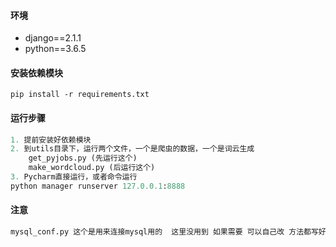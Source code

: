 #### 环境
- django==2.1.1
- python==3.6.5

#### 安装依赖模块
``
pip install -r requirements.txt
``

#### 运行步骤
```python
1. 提前安装好依赖模块
2. 到utils目录下，运行两个文件，一个是爬虫的数据，一个是词云生成
    get_pyjobs.py (先运行这个)
    make_wordcloud.py (后运行这个)
3. Pycharm直接运行，或者命令运行
python manager runserver 127.0.0.1:8888
```

#### 注意
```python
mysql_conf.py 这个是用来连接mysql用的  这里没用到 如果需要 可以自己改 方法都写好了

```